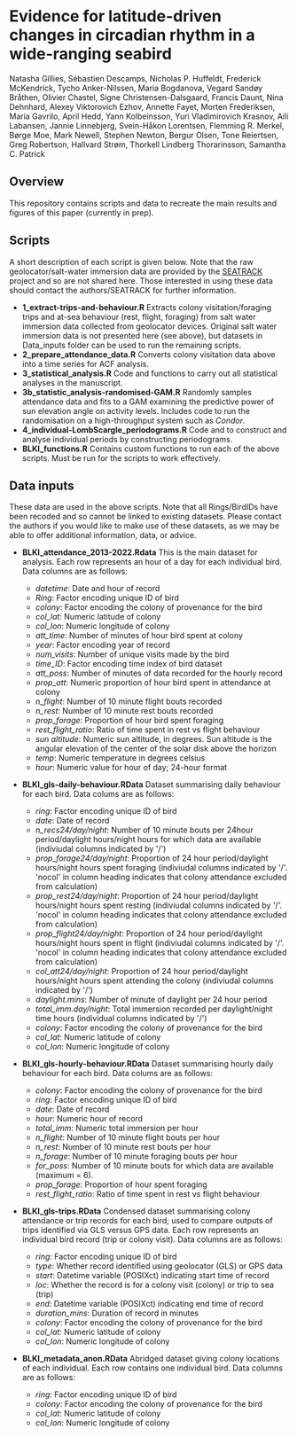 # Evidence for latitude-driven changes in circadian rhythm in a wide-ranging seabird 
Natasha Gillies, Sébastien Descamps, Nicholas P. Huffeldt, Frederick McKendrick, Tycho Anker-Nilssen, Maria Bogdanova, Vegard Sandøy Bråthen, Olivier Chastel, Signe Christensen-Dalsgaard, Francis Daunt, Nina Dehnhard, Alexey Viktorovich Ezhov, Annette Fayet, Morten Frederiksen, Maria Gavrilo, April Hedd, Yann Kolbeinsson, Yuri Vladimirovich Krasnov, Aili Labansen, Jannie Linnebjerg, Svein-Håkon Lorentsen, Flemming R. Merkel, Børge Moe, Mark Newell, Stephen Newton, Bergur Olsen, Tone Reiertsen, Greg Robertson, Hallvard Strøm, Thorkell Lindberg Thorarinsson, Samantha C. Patrick

## Overview
This repository contains scripts and data to recreate the main results and figures of this paper (currently in prep). 

## Scripts
A short description of each script is given below. Note that the raw geolocator/salt-water immersion data are provided by the [SEATRACK](https://seapop.no/en/seatrack/) project and so are not shared here. Those interested in using these data should contact the authors/SEATRACK for further information.

- **1_extract-trips-and-behaviour.R** Extracts colony visitation/foraging trips and at-sea behaviour (rest, flight, foraging) from salt water immersion data collected from geolocator devices. Original salt water immersion data is not presented here (see above), but datasets in Data_inputs folder can be used to run the remaining scripts.
- **2_prepare_attendance_data.R** Converts colony visitation data above into a time series for ACF analysis.
- **3_statistical_analysis.R** Code and functions to carry out all statistical analyses in the manuscript. 
- **3b_statistic_analysis-randomised-GAM.R** Randomly samples attendance data and fits to a GAM examining the predictive power of sun elevation angle on activity levels. Includes code to run the randomisation on a high-throughput system such as _Condor_.
- **4_individual-LombScargle_periodograms.R** Code and to construct and analyse individual periods by constructing periodograms.
- **BLKI_functions.R** Contains custom functions to run each of the above scripts. Must be run for the scripts to work effectively.

## Data inputs

These data are used in the above scripts. Note that all Rings/BirdIDs have been recoded and so cannot be linked to existing datasets. Please contact the authors if you would like to make use of these datasets, as we may be able to offer additional information, data, or advice. 

- **BLKI_attendance_2013-2022.Rdata** This is the main dataset for analysis. Each row represents an hour of a day for each individual bird. Data columns are as follows:
  - _datetime_: Date and hour of record
  - _Ring_: Factor encoding unique ID of bird
  - _colony_: Factor encoding the colony of provenance for the bird
  - _col_lat_: Numeric latitude of colony
  - _col_lon_: Numeric longitude of colony
  - _att_time_: Number of minutes of hour bird spent at colony
  - _year_: Factor encoding year of record
  - _num_visits_: Number of unique visits made by the bird
  - _time_ID_: Factor encoding time index of bird dataset
  - _att_poss_: Number of minutes of data recorded for the hourly record
  - _prop_att_: Numeric proportion of hour bird spent in attendance at colony
  - _n_flight_: Number of 10 minute flight bouts recorded
  - _n_rest_: Number of 10 minute rest bouts recorded
  - _prop_forage_: Proportion of hour bird spent foraging
  - _rest_flight_ratio_: Ratio of time spent in rest vs flight behaviour
  - _sun altitude_: Numeric sun altitude, in degrees. Sun altitude is the angular elevation of the center of the solar disk above the horizon
  - _temp_: Numeric temperature in degrees celsius
  - _hour_: Numeric value for hour of day; 24-hour format

- **BLKI_gls-daily-behaviour.RData** Dataset summarising daily behaviour for each bird. Data colums are as follows:
  - _ring_: Factor encoding unique ID of bird
  - _date_: Date of record
  - _n_recs24/day/night_: Number of 10 minute bouts per 24hour period/daylight hours/night hours for which data are available (indiviudal columns indicated by '/')
  - _prop_forage24/day/night_: Proportion of 24 hour period/daylight hours/night hours spent foraging (indiviudal columns indicated by '/'. 'nocol' in column heading indicates that colony attendance excluded from calculation)
  - _prop_rest24/day/night_: Proportion of 24 hour period/daylight hours/night hours spent resting (indiviudal columns indicated by '/'. 'nocol' in column heading indicates that colony attendance excluded from calculation)
  - _prop_flight24/day/night_: Proportion of 24 hour period/daylight hours/night hours spent in flight (indiviudal columns indicated by '/'. 'nocol' in column heading indicates that colony attendance excluded from calculation)
  - _col_att24/day/night_: Proportion of 24 hour period/daylight hours/night hours spent attending the colony (indiviudal columns indicated by '/')
  - _daylight.mins_: Number of minute of daylight per 24 hour period
  - _total_imm.day/night_: Total immersion recorded per daylight/night time hours (individual columns indicated by '/')
  - _colony_: Factor encoding the colony of provenance for the bird
  - _col_lat_: Numeric latitude of colony
  - _col_lon_: Numeric longitude of colony

- **BLKI_gls-hourly-behaviour.RData** Dataset summarising hourly daily behaviour for each bird. Data colums are as follows:
  - _colony_: Factor encoding the colony of provenance for the bird
  - _ring_: Factor encoding unique ID of bird
  - _date_: Date of record
  - _hour_: Numeric hour of record
  - _total_imm_: Numeric total immersion per hour
  - _n_flight_: Number of 10 minute flight bouts per hour
  - _n_rest_: Number of 10 minute rest bouts per hour
  - _n_forage_: Number of 10 minute foraging bouts per hour
  - _for_poss_: Number of 10 minute bouts for which data are available (maximum = 6).
  - _prop_forage_: Proportion of hour spent foraging
  - _rest_flight_ratio_: Ratio of time spent in rest vs flight behaviour

- **BLKI_gls-trips.RData** Condensed dataset summarising colony attendance or trip records for each bird; used to compare outputs of trips identified via GLS versus GPS data. Each row represents an individual bird record (trip or colony visit). Data columns are as follows:
  - _ring_: Factor encoding unique ID of bird
  - _type_: Whether record identified using geolocator (GLS) or GPS data
  - _start_: Datetime variable (POSIXct) indicating start time of record
  - _loc_: Whether the record is for a colony visit (colony) or trip to sea (trip)
  - _end_: Datetime variable (POSIXct) indicating end time of record
  - _duration_mins_: Duration of record in minutes
  - _colony_: Factor encoding the colony of provenance for the bird
  - _col_lat_: Numeric latitude of colony
  - _col_lon_: Numeric longitude of colony
 
- **BLKI_metadata_anon.RData** Abridged dataset giving colony locations of each individual. Each row contains one individual bird. Data columns are as follows:
  - _ring_: Factor encoding unique ID of bird
  - _colony_: Factor encoding the colony of provenance for the bird
  - _col_lat_: Numeric latitude of colony
  - _col_lon_: Numeric longitude of colony